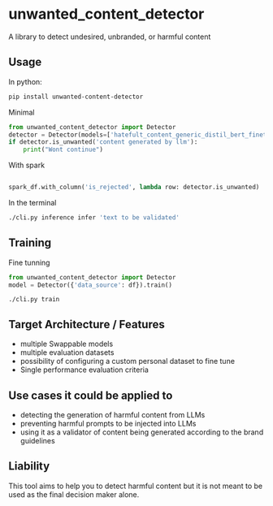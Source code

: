 # unwanted_content_detector

A library to detect undesired, unbranded, or harmful content

## Usage

In python:



```sh
pip install unwanted-content-detector

```

Minimal

```py
from unwanted_content_detector import Detector
detector = Detector(models=['hatefult_content_generic_distil_bert_finetuned'])
if detector.is_unwanted('content generated by llm'):
    print("Wont continue")
```

With spark
```py

spark_df.with_column('is_rejected', lambda row: detector.is_unwanted)
```

In the terminal

```sh
./cli.py inference infer 'text to be validated'
```


## Training 

Fine tunning

```py
from unwanted_content_detector import Detector
model = Detector({'data_source': df}).train()
```


```
./cli.py train
```


## Target Architecture / Features 

- multiple Swappable models
- multiple evaluation datasets
- possibility of configuring a custom personal dataset to fine tune
- Single performance evaluation criteria

## Use cases it could be applied to

- detecting the generation of harmful content from LLMs
- preventing harmful prompts to be injected into LLMs
- using it as a validator of content being generated according to the brand guidelines


## Liability

This tool aims to help you to detect harmful content but it is not meant to be used as the final decision maker alone. 
